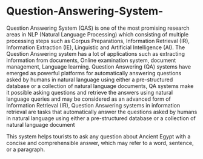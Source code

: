 # Question-Answering-System-
Question Answering System (QAS) is one of the most promising research areas in NLP (Natural Language
Processing) which consisting of multiple processing steps such as Corpus Preparations, Information
Retrieval (IR), Information Extraction (IE), Linguistic and Artificial Intelligence (AI).
The Question Answering system has a lot of applications such as extracting information from documents,
Online examination system, document management, Language learning.
Question Answering (QA) systems have emerged as powerful platforms for automatically answering
questions asked by humans in natural language using either a pre-structured database or a collection of
natural language documents, QA systems make it possible asking questions and retrieve the answers using
natural language queries and may be considered as an advanced form of Information Retrieval (IR),
Question Answering systems in information retrieval are tasks that automatically answer the questions
asked by humans in natural language using either a pre-structured database or a collection of natural
language document

This system helps tourists to ask any question about Ancient Egypt with a concise and 
comprehensible answer, which may refer to a word, sentence, or a paragraph.

